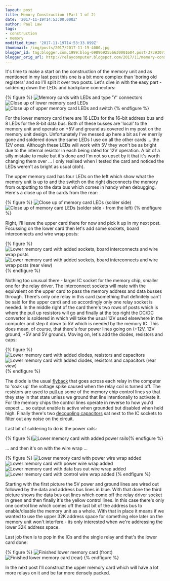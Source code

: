 ```yaml
---
layout: post
title: Memory Construction (Part 1 of 2)
date: '2017-11-19T14:53:00.000Z'
author: Paul Law
tags:
- construction
- memory
modified_time: '2017-11-19T14:53:33.099Z'
thumbnail: /img/posts/2017/2017-11-19-4000.jpg
blogger_id: tag:blogger.com,1999:blog-6989692556630001604.post-3739307136259076457
blogger_orig_url: http://relaycomputer.blogspot.com/2017/11/memory-construction-part-1-of-2.html
---
```


It's time to make a start on the construction of the memory unit and 
as mentioned in my last post this one is a bit more complex than 'boring old 
registers' and so I'll split it over two posts. Let's dive in with the easy 
part - soldering down the LEDs and backplane connectors:

{% figure %}
![Memory cards with LEDs and type 'Y' connectors](/img/posts/2017/2017-11-19-0000.jpg)
![Close up of lower memory card LEDs](/img/posts/2017/2017-11-19-0001.jpg)
![Close up of upper memory card LEDs and switch](/img/posts/2017/2017-11-19-0002.jpg)
{% endfigure %}

For the lower memory card there are 16 LEDs for the 16-bit 
address bus and 8 LEDs for the 8-bit data bus. Both of these busses are 
'local' to the memory unit and operate on +5V and ground as covered in my post 
on the memory unit design. Unfortunately I've messed up here a bit as I've 
merrily gone and soldered down the same LEDs I use on all the other cards ... 
the 12V ones. Although these LEDs will work with 5V they won't be as bright 
due to the internal resistor in each being rated for 12V operation. A bit of a 
silly mistake to make but it's done and I'm not so upset by it that it's worth 
changing them over ... I only realised when I tested the card and noticed the 
LEDs weren't as bright as usual (doh).

The upper memory card has 
four LEDs on the left which show what the memory unit is up to and the switch 
on the right disconnects the memory from outputting to the data bus which 
comes in handy when debugging. Here's a close up of the cards from the 
rear:

{% figure %}
![Close up of memory card LEDs (solder side)](/img/posts/2017/2017-11-19-0003.jpg)
![Close up of memory card LEDs (solder side - from the left)](/img/posts/2017/2017-11-19-0004.jpg)
{% endfigure %}

Right, I'll leave the upper card there for now and pick it 
up in my next post. Focussing on the lower card then let's add some sockets, 
board interconnects and wire wrap posts:

{% figure %}
![Lower memory card with added sockets, board interconnects and wire wrap posts](/img/posts/2017/2017-11-19-0005.jpg)
![Lower memory card with added sockets, board interconnects and wire wrap posts (rear view)](/img/posts/2017/2017-11-19-0006.jpg)
{% endfigure %}

Nothing too unusual there - 
larger IC socket for the memory chip, smaller one for the relay driver. The 
interconnect sockets will mate with the equivalent on the upper card to pass 
the memory address and data busses through. There's only one relay in this 
card (something that definitely can't be said for the upper card) and so 
accordingly only one relay socket is needed. In the middle right of the card 
there's two rows of posts which is where the pull up resistors will go and 
finally at the top right the DC/DC convertor is soldered in which will take 
the usual 12V used elsewhere in the computer and step it down to 5V which is 
needed by the memory IC. This does mean, of course, that there's four power 
lines going on (+12V, 12V ground, +5V and 5V ground). Moving on, let's add the 
diodes, resistors and caps:


{% figure %}
![Lower memory card with added diodes, resistors and capacitors](/img/posts/2017/2017-11-19-0007.jpg)
![Lower memory card with added diodes, resistors and capacitors (rear view)](/img/posts/2017/2017-11-19-0008.jpg)
{% endfigure %}

The diode is the usual 
[flyback](https://en.wikipedia.org/wiki/Flyback_diode) 
that goes across each relay in the computer to 'soak up' the voltage spike 
caused when the relay coil is turned off. The resistors are used to 
[pull up](https://en.wikipedia.org/wiki/Pull-up_resistor) 
some of the memory chip control lines so that they stay in that state 
unless we ground that line intentionally to activate it. For the memory chips 
the control lines operate in reverse to how you'd expect ... so output enable 
is active when grounded but disabled when held high. Finally there's two [decoupling capacitors](https://en.wikipedia.org/wiki/Decoupling_capacitor) sat next to the IC sockets to filter 
out any noise on the circuit.

Last bit of soldering to do is the 
power rails:

{% figure %}![Lower memory card with added power rails](/img/posts/2017/2017-11-19-0009.jpg){% endfigure %}

... and then it's on with the wire wrap ...

{% figure %}
![Lower memory card with power wire wrap added](/img/posts/2017/2017-11-19-0010.jpg)
![Lower memory card with power wire wrap added](/img/posts/2017/2017-11-19-0011.jpg)
![Lower memory card with data bus out wire wrap added](/img/posts/2017/2017-11-19-0012.jpg)
![Lower memory card with control wire wrap added](/img/posts/2017/2017-11-19-0013.jpg)
{% endfigure %}

Starting with the first picture the 5V power and ground 
lines are wired out followed by the data and address bus lines in blue. With 
that done the third picture shows the data bus out lines which come off the 
relay driver socket in green and then finally it's the yellow control lines. 
In this case there's only one control line which comes off the last bit of the 
address bus to enable/disable the memory unit as a whole. With that in place 
it means if we wanted to use the upper 32K address space for something else 
later on the memory unit won't interfere - its only interested when we're 
addressing the lower 32K address space.

Last job then is to pop in 
the ICs and the single relay and that's the lower card done:

{% figure %}
![Finished lower memory card (front)](/img/posts/2017/2017-11-19-0014.jpg)
![Finished lower memory card (rear)](/img/posts/2017/2017-11-19-0015.jpg)
{% endfigure %}

In the 
next post I'll construct the upper memory card which will have a lot more 
relays on it and be far more densely packed. 
